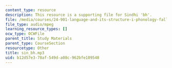 ```yaml
---
content_type: resource
description: This resource is a supporting file for Sindhi 'bh'.
file: /media/courses/24-901-language-and-its-structure-i-phonology-fall-2010/b12d57e378af549da08c962bfe109548_sin_bh.mp3
file_type: audio/mpeg
learning_resource_types: []
ocw_type: OCWFile
parent_title: Study Materials
parent_type: CourseSection
resourcetype: Other
title: sin_bh.mp3
uid: b12d57e3-78af-549d-a08c-962bfe109548
---
```

